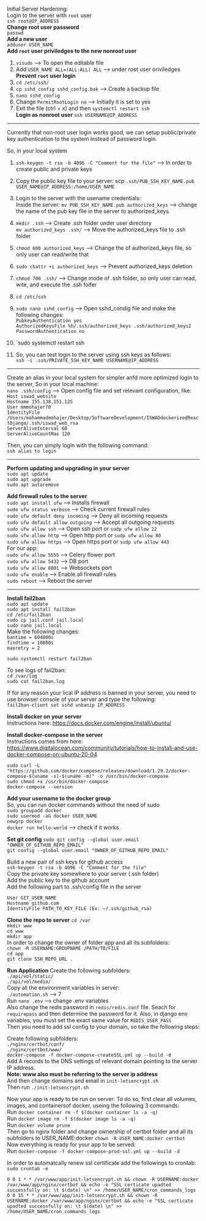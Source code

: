 Initial Server Hardening: <br>
Login to the server with `root` user <br>
`ssh root@IP_ADDRESS` <br>
**Change root user password** <br>
`passwd` <br>
**Add a new user** <br>
`adduser USER_NAME` <br>
**Add `root` user priviledges to the new nonroot user** <br>

1. `visudo` --> To open the editable file <br>
2. Add `USER_NAME ALL=(ALL:ALL) ALL` --> under root user oriviledges <br>
   **Prevent `root` user login** <br>
3. `cd /etc/ssh/` <br>
4. `cp sshd_config sshd_config.bak` --> Create a backup file <br>
5. `nano sshd_config` <br>
6. Change `PermitRootLogin no` --> Initially it is set to yes <br>
7. Exit the file (ctrl + x) and then `systemctl restart ssh` <br>
   **Login as nonroot user**
   `ssh USERNAME@IP_ADDRESS` <br>

<hr>

Currently that non-root user login works good, we can setup public/private key
authentication to the system instead of password login. <br>

So, in your local system <br>

1. `ssh-keygen -t rsa -b 4096 -C "Comment for the file"` --> In order to create public and private keys <br>
2. Copy the public key file to your server:
   scp `.ssh/PUB_SSH_KEY_NAME.pub USER_NAME@IP_ADDRESS:/home/USER_NAME`
3. Login to the server with the usename credentials: <br>
   Inside the server: `mv PUB_SSH_KEY_NAME.pub authorized_keys` --> change the name of the pub key file in the server to authorized_keys
4. `mkdir .ssh` --> Create .ssh folder under user directory <br>
   `mv authorized_keys .ssh/` --> Move the authorized_keys file to .ssh folder <br>
5. `chmod 600 authorized_keys` --> Change the of authorized_keys file, so only user can read/write that <br>
6. `sudo chattr +i authorized_keys` --> Prevent authorized_keys deletion <br>
7. `chmod 700 .ssh/` --> Change mode of .ssh folder, so only user can read, wite, and execute the .ssh folfer <br>
8. `cd /etc/ssh` <br>
9. `sudo nano sshd_config` --> Open sshd_condig file and make the following changes: <br>
   `PubkeyAuthentication yes` <br>
   `AuthorizedKeysFile %h/.ssh/authorized_keys .ssh/authorized_keys2` <br>
   `PasswordAuthentication no` <br>

10. `sudo systemctl restart ssh

11. So, you can test login to the server using ssh keys as follows: <br>
    `ssh -i .ssh/PRIVATE_SSH_KEY_NAME USERNAME@IP_ADDRESS`

<hr>

Create an alias in your local system for simpler anfd more optimized login to the server, So in your local machine: <br>
`nano .ssh/config` --> Open config file and set relevant configuration, like: <br>
`Host iswad_website` <br>
`Hostname 155.138.151.125` <br>
`User mmmohajer70` <br>
`IdentityFile /Users/mohammadmohajer/Desktop/SoftwareDevelopment/ISWADdockerizedReactDjango/.ssh/iswad_web_rsa` <br>
`ServerAliveInterval 60` <br>
`ServerAliveCountMax 120` <br>

Then, you can simply login with the following command: <br>
`ssh alias to login`

<hr>

**Perform updating and upgrading in your server** <br>
`sudo apt update` <br>
`sudo apt upgrade` <br>
`sudo apt autoremove` <br>

**Add firewall rules to the server** <br>
`sudo apt install ufw` --> Installs firewall <br>
`sudo ufw status verbose` --> Check current firewall rules <br>
`sudo ufw default deny incoming` --> Deny all incoming requests<br>
`sudo ufw default allow outgoing` --> Accept all outgoing requests <br>
`sudo ufw allow ssh` --> Open ssh port or `sudp ufw allow 22` <br>
`sudo ufw allow http` --> Open http port or `sudp ufw allow 80` <br>
`sudo ufw allow https` --> Open https port or `sudp ufw allow 443` <br>
For our app: <br>
`sudo ufw allow 5555` --> Celery flower port <br>
`sudo ufw allow 5432` --> DB port<br>
`sudo ufw allow 8001` --> Websockets port<br>
`sudo ufw enable` --> Enable all firewall rules <br>
`sudo reboot` --> Reboot the server <br>

<hr>

**Install fail2ban** <br>
`sudo apt update` <br>
`sudo apt install fail2ban` <br>
`cd /etc/fail2ban` <br>
`sudo cp jail.conf jail.local` <br>
`sudo nano jail.local` <br>
Make the following changes: <br>
`bantime = 604800s` <br>
`findtime = 10800s` <br>
`maxretry = 2` <br>

`sudo systemctl restart fail2ban` <br>

To see logs of fail2ban: <br>
`cd /var/log` <br>
`sudo cat fail2ban.log` <br>

If for any reason your lical IP address is banned in your server, you need to use browser console of your server and type the following: <br>
`fail2ban-client set sshd unbanip IP_ADDRESS` <br>

**Install docker on your server** <br>
Instructions here: https://docs.docker.com/engine/install/ubuntu/ <br>

**Install docker-compose in the server** <br>
Instructions comes from here: https://www.digitalocean.com/community/tutorials/how-to-install-and-use-docker-compose-on-ubuntu-20-04 <br>

`sudo curl -L "https://github.com/docker/compose/releases/download/1.29.2/docker-compose-$(uname -s)-$(uname -m)" -o /usr/bin/docker-compose` <br>
`sudo chmod +x /usr/bin/docker-compose` <br>
`docker-compose --version` <br>

**Add your username to the docker group** <br>
So, you can run docker commands without the need of sudo <br>
`sudo groupadd docker` <br>
`sudo usermod -aG docker USER_NAME` <br>
`newgrp docker` <br>
`docker run hello-world` --> check if it works <br>

**Set git config**
`sudo git config --global user.email "OWNER_OF_GITHUB_REPO_EMAIL"` <br>
`git config --global user.email "OWNER_OF_GITHUB_REPO_EMAIL"` <br>

Build a new pair of ssh keys for github access <br>
`ssh-keygen -t rsa -b 4096 -C "Comment for the file"` <br>
Copy the private key somewhere to your server (.ssh folder) <br>
Add the public key to the github account <br>
Add the following part to .ssh/config file in the server<br>

`User GIT_USER_NAME` <br>
`Hostname github.com` <br>
`IdentityFile PATH_TO_KEY_FILE (Ex: ~/.ssh/github_rsa)` <br>

**Clone the repo to server**
`cd /var` <br>
`mkdir www` <br>
`cd www` <br>
`mkdir app` <br>
In order to change the owner of folder app and all its subfolders: <br>
`chown -R USERNAME:GROUPNAME /PATH/TO/FILE`<br>
`cd app` <br>
`git clone SSH_REPO_URL .` <br>

**Run Application**
Create the following subfolders: <br>
`./api/vol/static/` <br>
`./api/vol/media/` <br>
Copy all the environment variables in server: <br>
`./automation.sh` --> 7 <br>
Run `nano .env` --> change .env variables <br>
Also change the redis password in `redis/redis.conf` file. Seach for `requirepass` and then determine the password for it. Also, in django env variables, you must set the exact same value for `REDIS_USER_PASS` <br>
Then you need to add ssl config to your domain, so take the following steps: <br>

Create following subfolders: <br>
`./nginx/certbot/conf/` <br>
`./nginx/certbot/www/` <br>
`docker-compose -f docker-compose-createSSL.yml up --build -d` <br>
Add A records to the DNS settings of relevant domain pointing to the server IP address. <br>
**Note: www also must be referring to the server ip address** <br>
And then change domains and email in `init-letsencrypt.sh` <br>
Then run `./init-letsencrypt.sh` <br>

Now your app is ready to be run on server:
To do so, first clear all volumes, images, and containersof docker, useing the following 3 commands: <br>
Run `docker container rm -f $(docker container ls -a -q)` <br>
Run `docker image rm -f $(docker image ls -a -q)` <br>
Run `docker volume prune` <br>
Then go to nginx folder and change ownership of certbot folder and all its subfolders to USER_NAME:docker `chown -R USER_NAME:docker certbot` <br>
Now everything is ready for your app to be served: <br>
Run `docker-compose -f docker-compose-prod-ssl.yml up --build -d` <br>

In order to automatcally renew ssl certificate add the followings to crontab:
`sudo crontab -e` <br>

`0 0 1 * * /var/www/app/init-letsencrypt.sh && chown -R USERNAME:docker /var/www/app/nginx/certbot && echo -e "SSL certicate upadted successfully on: \t $(date) \n" >> /home/USER_NAME/cron_commands_logs` <br>
`0 0 15 * * /var/www/app/init-letsencrypt.sh && chown -R USERNAME:docker /var/www/app/nginx/certbot && echo -e "SSL certicate upadted successfully on: \t $(date) \n" >> /home/USER_NAME/cron_commands_logs` <br>
